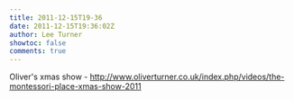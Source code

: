 ```yaml
---
title: 2011-12-15T19-36
date: 2011-12-15T19:36:02Z
author: Lee Turner
showtoc: false
comments: true
---
```


Oliver's xmas show - http://www.oliverturner.co.uk/index.php/videos/the-montessori-place-xmas-show-2011

